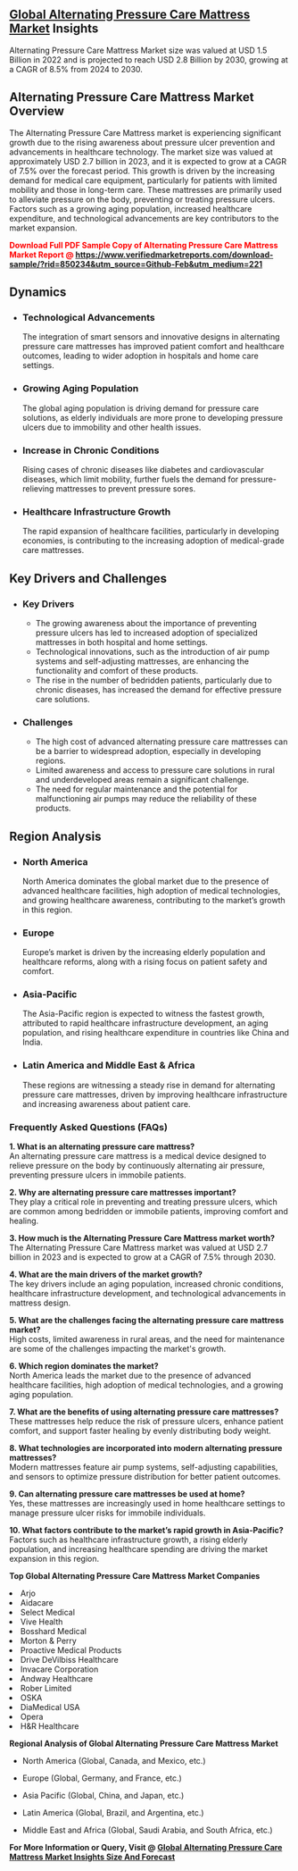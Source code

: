 <h2><a href="https://www.verifiedmarketreports.com/download-sample/?rid=850234&amp;utm_source=Github&amp;utm_medium=221" target="_blank">Global Alternating Pressure Care Mattress Market</a> Insights</h2><p>Alternating Pressure Care Mattress Market size was valued at USD 1.5 Billion in 2022 and is projected to reach USD 2.8 Billion by 2030, growing at a CAGR of 8.5% from 2024 to 2030.</p><p> <h2>Alternating Pressure Care Mattress Market Overview</h2> <p>The Alternating Pressure Care Mattress market is experiencing significant growth due to the rising awareness about pressure ulcer prevention and advancements in healthcare technology. The market size was valued at approximately USD 2.7 billion in 2023, and it is expected to grow at a CAGR of 7.5% over the forecast period. This growth is driven by the increasing demand for medical care equipment, particularly for patients with limited mobility and those in long-term care. These mattresses are primarily used to alleviate pressure on the body, preventing or treating pressure ulcers. Factors such as a growing aging population, increased healthcare expenditure, and technological advancements are key contributors to the market expansion.</p> <p><strong><p><span class=""><span style="color: #ff0000;"><strong>Download Full PDF Sample Copy of Alternating Pressure Care Mattress Market Report</strong> @ </span><a href="https://www.verifiedmarketreports.com/download-sample/?rid=850234&amp;utm_source=Github-Feb&amp;utm_medium=221" target="_blank">https://www.verifiedmarketreports.com/download-sample/?rid=850234&amp;utm_source=Github-Feb&amp;utm_medium=221</a></span></p></strong></p> <h2>Dynamics</h2> <ul> <li><h3>Technological Advancements</h3> The integration of smart sensors and innovative designs in alternating pressure care mattresses has improved patient comfort and healthcare outcomes, leading to wider adoption in hospitals and home care settings.</li> <li><h3>Growing Aging Population</h3> The global aging population is driving demand for pressure care solutions, as elderly individuals are more prone to developing pressure ulcers due to immobility and other health issues.</li> <li><h3>Increase in Chronic Conditions</h3> Rising cases of chronic diseases like diabetes and cardiovascular diseases, which limit mobility, further fuels the demand for pressure-relieving mattresses to prevent pressure sores.</li> <li><h3>Healthcare Infrastructure Growth</h3> The rapid expansion of healthcare facilities, particularly in developing economies, is contributing to the increasing adoption of medical-grade care mattresses.</li> </ul> <h2>Key Drivers and Challenges</h2> <ul> <li><h3>Key Drivers</h3> <ul> <li>The growing awareness about the importance of preventing pressure ulcers has led to increased adoption of specialized mattresses in both hospital and home settings.</li> <li>Technological innovations, such as the introduction of air pump systems and self-adjusting mattresses, are enhancing the functionality and comfort of these products.</li> <li>The rise in the number of bedridden patients, particularly due to chronic diseases, has increased the demand for effective pressure care solutions.</li> </ul> </li> <li><h3>Challenges</h3> <ul> <li>The high cost of advanced alternating pressure care mattresses can be a barrier to widespread adoption, especially in developing regions.</li> <li>Limited awareness and access to pressure care solutions in rural and underdeveloped areas remain a significant challenge.</li> <li>The need for regular maintenance and the potential for malfunctioning air pumps may reduce the reliability of these products.</li> </ul> </li> </ul> <h2>Region Analysis</h2> <ul> <li><h3>North America</h3> North America dominates the global market due to the presence of advanced healthcare facilities, high adoption of medical technologies, and growing healthcare awareness, contributing to the market’s growth in this region.</li> <li><h3>Europe</h3> Europe’s market is driven by the increasing elderly population and healthcare reforms, along with a rising focus on patient safety and comfort.</li> <li><h3>Asia-Pacific</h3> The Asia-Pacific region is expected to witness the fastest growth, attributed to rapid healthcare infrastructure development, an aging population, and rising healthcare expenditure in countries like China and India.</li> <li><h3>Latin America and Middle East & Africa</h3> These regions are witnessing a steady rise in demand for alternating pressure care mattresses, driven by improving healthcare infrastructure and increasing awareness about patient care.</li> </ul> <h3>Frequently Asked Questions (FAQs)</h3> <p><strong>1. What is an alternating pressure care mattress?</strong><br> An alternating pressure care mattress is a medical device designed to relieve pressure on the body by continuously alternating air pressure, preventing pressure ulcers in immobile patients.</p> <p><strong>2. Why are alternating pressure care mattresses important?</strong><br> They play a critical role in preventing and treating pressure ulcers, which are common among bedridden or immobile patients, improving comfort and healing.</p> <p><strong>3. How much is the Alternating Pressure Care Mattress market worth?</strong><br> The Alternating Pressure Care Mattress market was valued at USD 2.7 billion in 2023 and is expected to grow at a CAGR of 7.5% through 2030.</p> <p><strong>4. What are the main drivers of the market growth?</strong><br> The key drivers include an aging population, increased chronic conditions, healthcare infrastructure development, and technological advancements in mattress design.</p> <p><strong>5. What are the challenges facing the alternating pressure care mattress market?</strong><br> High costs, limited awareness in rural areas, and the need for maintenance are some of the challenges impacting the market's growth.</p> <p><strong>6. Which region dominates the market?</strong><br> North America leads the market due to the presence of advanced healthcare facilities, high adoption of medical technologies, and a growing aging population.</p> <p><strong>7. What are the benefits of using alternating pressure care mattresses?</strong><br> These mattresses help reduce the risk of pressure ulcers, enhance patient comfort, and support faster healing by evenly distributing body weight.</p> <p><strong>8. What technologies are incorporated into modern alternating pressure mattresses?</strong><br> Modern mattresses feature air pump systems, self-adjusting capabilities, and sensors to optimize pressure distribution for better patient outcomes.</p> <p><strong>9. Can alternating pressure care mattresses be used at home?</strong><br> Yes, these mattresses are increasingly used in home healthcare settings to manage pressure ulcer risks for immobile individuals.</p> <p><strong>10. What factors contribute to the market’s rapid growth in Asia-Pacific?</strong><br> Factors such as healthcare infrastructure growth, a rising elderly population, and increasing healthcare spending are driving the market expansion in this region.</p> </p><p><strong>Top Global Alternating Pressure Care Mattress Market Companies</strong></p><div data-test-id=""><p><li>Arjo</li><li> Aidacare</li><li> Select Medical</li><li> Vive Health</li><li> Bosshard Medical</li><li> Morton & Perry</li><li> Proactive Medical Products</li><li> Drive DeVilbiss Healthcare</li><li> Invacare Corporation</li><li> Andway Healthcare</li><li> Rober Limited</li><li> OSKA</li><li> DiaMedical USA</li><li> Opera</li><li> H&R Healthcare</li></p><div><strong>Regional Analysis of&nbsp;Global Alternating Pressure Care Mattress Market</strong></div><ul><li dir="ltr"><p dir="ltr">North America&nbsp;(Global, Canada, and Mexico, etc.)</p></li><li dir="ltr"><p dir="ltr">Europe (Global, Germany, and France, etc.)</p></li><li dir="ltr"><p dir="ltr">Asia Pacific&nbsp;(Global, China, and Japan, etc.)</p></li><li dir="ltr"><p dir="ltr">Latin America&nbsp;(Global, Brazil, and Argentina, etc.)</p></li><li dir="ltr">Middle East and Africa&nbsp;(Global, Saudi Arabia, and South Africa, etc.)</li></ul><p><strong>For More Information or Query, Visit @&nbsp;</strong><strong><a href="https://www.verifiedmarketreports.com/product/alternating-pressure-care-mattress-market/?utm_source=Github&amp;utm_medium=221" target="_blank">Global Alternating Pressure Care Mattress Market Insights Size And Forecast</a></strong></p></div>
